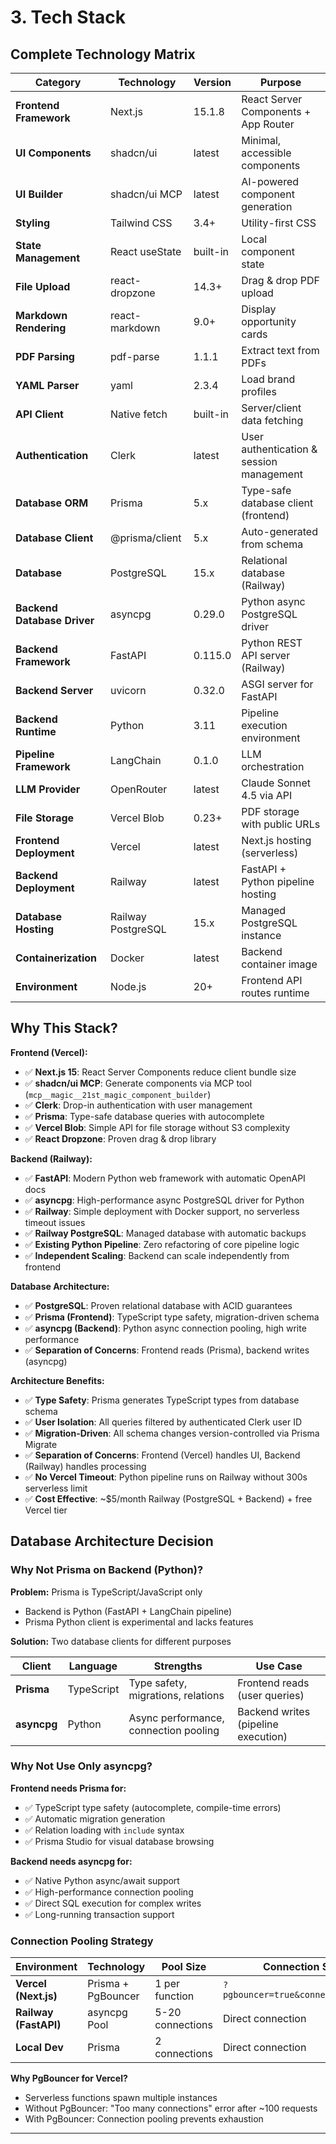# 3. Tech Stack

## Complete Technology Matrix

| Category | Technology | Version | Purpose |
|----------|-----------|---------|---------|
| **Frontend Framework** | Next.js | 15.1.8 | React Server Components + App Router |
| **UI Components** | shadcn/ui | latest | Minimal, accessible components |
| **UI Builder** | shadcn/ui MCP | latest | AI-powered component generation |
| **Styling** | Tailwind CSS | 3.4+ | Utility-first CSS |
| **State Management** | React useState | built-in | Local component state |
| **File Upload** | react-dropzone | 14.3+ | Drag & drop PDF upload |
| **Markdown Rendering** | react-markdown | 9.0+ | Display opportunity cards |
| **PDF Parsing** | pdf-parse | 1.1.1 | Extract text from PDFs |
| **YAML Parser** | yaml | 2.3.4 | Load brand profiles |
| **API Client** | Native fetch | built-in | Server/client data fetching |
| **Authentication** | Clerk | latest | User authentication & session management |
| **Database ORM** | Prisma | 5.x | Type-safe database client (frontend) |
| **Database Client** | @prisma/client | 5.x | Auto-generated from schema |
| **Database** | PostgreSQL | 15.x | Relational database (Railway) |
| **Backend Database Driver** | asyncpg | 0.29.0 | Python async PostgreSQL driver |
| **Backend Framework** | FastAPI | 0.115.0 | Python REST API server (Railway) |
| **Backend Server** | uvicorn | 0.32.0 | ASGI server for FastAPI |
| **Backend Runtime** | Python | 3.11 | Pipeline execution environment |
| **Pipeline Framework** | LangChain | 0.1.0 | LLM orchestration |
| **LLM Provider** | OpenRouter | latest | Claude Sonnet 4.5 via API |
| **File Storage** | Vercel Blob | 0.23+ | PDF storage with public URLs |
| **Frontend Deployment** | Vercel | latest | Next.js hosting (serverless) |
| **Backend Deployment** | Railway | latest | FastAPI + Python pipeline hosting |
| **Database Hosting** | Railway PostgreSQL | 15.x | Managed PostgreSQL instance |
| **Containerization** | Docker | latest | Backend container image |
| **Environment** | Node.js | 20+ | Frontend API routes runtime |

## Why This Stack?

**Frontend (Vercel):**
- ✅ **Next.js 15**: React Server Components reduce client bundle size
- ✅ **shadcn/ui MCP**: Generate components via MCP tool (`mcp__magic__21st_magic_component_builder`)
- ✅ **Clerk**: Drop-in authentication with user management
- ✅ **Prisma**: Type-safe database queries with autocomplete
- ✅ **Vercel Blob**: Simple API for file storage without S3 complexity
- ✅ **React Dropzone**: Proven drag & drop library

**Backend (Railway):**
- ✅ **FastAPI**: Modern Python web framework with automatic OpenAPI docs
- ✅ **asyncpg**: High-performance async PostgreSQL driver for Python
- ✅ **Railway**: Simple deployment with Docker support, no serverless timeout issues
- ✅ **Railway PostgreSQL**: Managed database with automatic backups
- ✅ **Existing Python Pipeline**: Zero refactoring of core pipeline logic
- ✅ **Independent Scaling**: Backend can scale independently from frontend

**Database Architecture:**
- ✅ **PostgreSQL**: Proven relational database with ACID guarantees
- ✅ **Prisma (Frontend)**: TypeScript type safety, migration-driven schema
- ✅ **asyncpg (Backend)**: Python async connection pooling, high write performance
- ✅ **Separation of Concerns**: Frontend reads (Prisma), backend writes (asyncpg)

**Architecture Benefits:**
- ✅ **Type Safety**: Prisma generates TypeScript types from database schema
- ✅ **User Isolation**: All queries filtered by authenticated Clerk user ID
- ✅ **Migration-Driven**: All schema changes version-controlled via Prisma Migrate
- ✅ **Separation of Concerns**: Frontend (Vercel) handles UI, Backend (Railway) handles processing
- ✅ **No Vercel Timeout**: Python pipeline runs on Railway without 300s serverless limit
- ✅ **Cost Effective**: ~$5/month Railway (PostgreSQL + Backend) + free Vercel tier

## Database Architecture Decision

### Why Not Prisma on Backend (Python)?

**Problem:** Prisma is TypeScript/JavaScript only
- Backend is Python (FastAPI + LangChain pipeline)
- Prisma Python client is experimental and lacks features

**Solution:** Two database clients for different purposes

| Client | Language | Strengths | Use Case |
|--------|----------|-----------|----------|
| **Prisma** | TypeScript | Type safety, migrations, relations | Frontend reads (user queries) |
| **asyncpg** | Python | Async performance, connection pooling | Backend writes (pipeline execution) |

### Why Not Use Only asyncpg?

**Frontend needs Prisma for:**
- ✅ TypeScript type safety (autocomplete, compile-time errors)
- ✅ Automatic migration generation
- ✅ Relation loading with `include` syntax
- ✅ Prisma Studio for visual database browsing

**Backend needs asyncpg for:**
- ✅ Native Python async/await support
- ✅ High-performance connection pooling
- ✅ Direct SQL execution for complex writes
- ✅ Long-running transaction support

### Connection Pooling Strategy

| Environment | Technology | Pool Size | Connection String |
|-------------|-----------|-----------|-------------------|
| **Vercel (Next.js)** | Prisma + PgBouncer | 1 per function | `?pgbouncer=true&connection_limit=1` |
| **Railway (FastAPI)** | asyncpg Pool | 5-20 connections | Direct connection |
| **Local Dev** | Prisma | 2 connections | Direct connection |

**Why PgBouncer for Vercel?**
- Serverless functions spawn multiple instances
- Without PgBouncer: "Too many connections" error after ~100 requests
- With PgBouncer: Connection pooling prevents exhaustion

---
